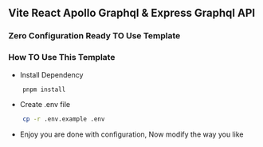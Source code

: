 ## Vite React Apollo Graphql & Express Graphql API

### Zero Configuration Ready TO Use Template

### How TO Use This Template

- Install Dependency

```bash
    pnpm install

```

- Create .env file

```bash
    cp -r .env.example .env

```

- Enjoy you are done with configuration, Now modify the way you like
